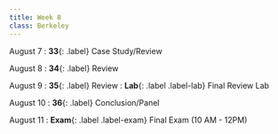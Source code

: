 ```yaml
---
title: Week 8
class: Berkeley
---
```


August 7
: **33**{: .label} Case Study/Review

August 8
: **34**{: .label} Review


August 9
: **35**{: .label} Review
: **Lab**{: .label .label-lab}  Final Review Lab

August 10
: **36**{: .label} Conclusion/Panel

August 11
: **Exam**{: .label .label-exam} Final Exam (10 AM - 12PM)